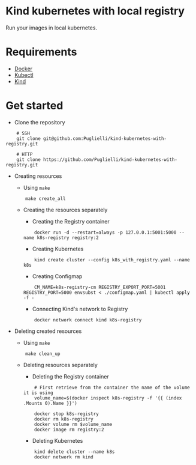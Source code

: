 # Kind kubernetes with local registry

Run your images in local kubernetes.

# Requirements
 - [Docker](https://docs.docker.com/get-docker/)
 - [Kubectl](https://kubernetes.io/docs/tasks/tools/)
 - [Kind](https://kind.sigs.k8s.io/docs/user/quick-start/#installation)

# Get started

- Clone the repository
```
    # SSH
    git clone git@github.com:Puglielli/kind-kubernetes-with-registry.git

    # HTTP
    git clone https://github.com/Puglielli/kind-kubernetes-with-registry.git
```

- Creating resources
    
    - Using `make`
    ```
        make create_all  
    ```

    - Creating the resources separately
        
        - Creating the Registry container
        ```
            docker run -d --restart=always -p 127.0.0.1:5001:5000 --name k8s-registry registry:2
        ```

        - Creating Kubernetes
        ```
            kind create cluster --config k8s_with_registry.yaml --name k8s
        ```

        - Creating Configmap
        ```
            CM_NAME=k8s-registry-cm REGISTRY_EXPORT_PORT=5001 REGISTRY_PORT=5000 envsubst < ./configmap.yaml | kubectl apply -f -
        ```

        - Connecting Kind's network to Registry
        ```
            docker network connect kind k8s-registry
        ```

- Deleting created resources

    - Using `make`
    ```
        make clean_up
    ```

    - Deleting resources separately
        
        - Deleting the Registry container
        ```
            # First retrieve from the container the name of the volume it is using
            volume_name=$(docker inspect k8s-registry -f '{{ (index .Mounts 0).Name }}')

            docker stop k8s-registry
            docker rm k8s-registry
		    docker volume rm $volume_name
            docker image rm registry:2
        ```
        
        - Deleting Kubernetes
        ```
            kind delete cluster --name k8s
            docker network rm kind
        ```